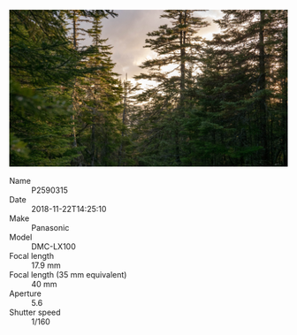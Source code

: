 [![P2590315](/photos/hd/P2590315.jpg)](/photos/full/P2590315.jpg?raw=true)

<dl>
  <dt>Name</dt>
  <dd>P2590315</dd>
  <dt>Date</dt>
  <dd>2018-11-22T14:25:10</dd>
  <dt>Make</dt>
  <dd>Panasonic</dd>
  <dt>Model</dt>
  <dd>DMC-LX100</dd>
  <dt>Focal length</dt>
  <dd>17.9 mm</dd>
  <dt>Focal length (35 mm equivalent)</dt>
  <dd>40 mm</dd>
  <dt>Aperture</dt>
  <dd>5.6</dd>
  <dt>Shutter speed</dt>
  <dd>1/160</dd>
</dl>
